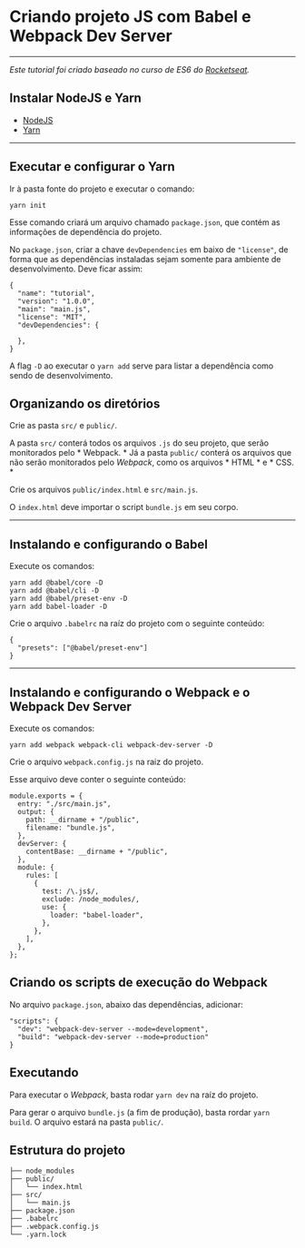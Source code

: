 # Criando projeto JS com Babel e Webpack Dev Server
----

*Este tutorial foi criado baseado no curso de ES6 do [Rocketseat](https://rocketseat.com.br/).*

## Instalar NodeJS e Yarn
* [NodeJS](https://nodejs.org/en/)
* [Yarn](https://classic.yarnpkg.com/pt-BR/)


----
## Executar e configurar o Yarn
Ir à pasta fonte do projeto e executar o comando:

    yarn init

Esse comando criará um arquivo chamado `package.json`, que contém as informações de dependência do projeto.

No `package.json`, criar a chave `devDependencies` em baixo de `"license"`, de forma que as dependências instaladas sejam somente para ambiente de desenvolvimento. Deve ficar assim:

    {
      "name": "tutorial",
      "version": "1.0.0",
      "main": "main.js",
      "license": "MIT",
      "devDependencies": {

      },
    }

A flag `-D` ao executar o `yarn add` serve para listar a dependência como sendo de desenvolvimento.

## Organizando os diretórios
Crie as pasta `src/` e `public/`. 

A pasta `src/` conterá todos os arquivos `.js` do seu projeto, que serão monitorados pelo * Webpack. * Já a pasta `public/` conterá os arquivos que não serão monitorados pelo *Webpack*, como os arquivos * HTML * e * CSS. *

Crie os arquivos `public/index.html` e `src/main.js`.

O `index.html` deve importar o script `bundle.js` em seu corpo.

----
## Instalando e configurando o Babel
Execute os comandos: 

    yarn add @babel/core -D
    yarn add @babel/cli -D
    yarn add @babel/preset-env -D
    yarn add babel-loader -D

Crie o arquivo `.babelrc` na raíz do projeto com o seguinte conteúdo:

    {
      "presets": ["@babel/preset-env"]
    }

----
## Instalando e configurando o Webpack e o Webpack Dev Server

Execute os comandos: 

    yarn add webpack webpack-cli webpack-dev-server -D

Crie o arquivo `webpack.config.js` na raiz do projeto. 

Esse arquivo deve conter o seguinte conteúdo: 

    module.exports = {
      entry: "./src/main.js",
      output: {
        path: __dirname + "/public",
        filename: "bundle.js",
      },
      devServer: {
        contentBase: __dirname + "/public",
      },
      module: {
        rules: [
          {
            test: /\.js$/,
            exclude: /node_modules/,
            use: {
              loader: "babel-loader",
            },
          },
        ],
      },
    };

## Criando os scripts de execução do Webpack
No arquivo `package.json`, abaixo das dependências, adicionar:

    "scripts": {
      "dev": "webpack-dev-server --mode=development",
      "build": "webpack-dev-server --mode=production"
    }

## Executando
Para executar o *Webpack*, basta rodar `yarn dev` na raíz do projeto. 

Para gerar o arquivo `bundle.js` (a fim de produção), basta rordar `yarn build`. O arquivo estará na pasta `public/`.

## Estrutura do projeto
    ├── node_modules
    ├── public/
    │   └── index.html
    ├── src/
    │   └── main.js
    ├── package.json
    ├── .babelrc
    ├── .webpack.config.js
    └── .yarn.lock
    
